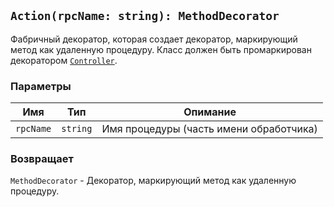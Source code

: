 ## `Action(rpcName: string): MethodDecorator`

Фабричный декоратор, которая создает декоратор, маркирующий метод как удаленную процедуру. Класс должен быть промаркирован декоратором [`Controller`](#/api/electron-rpc-server-controllers/controller).

### Параметры

| Имя       | Тип      | Опимание                                |
| --------- | -------- | --------------------------------------- |
| `rpcName` | `string` | Имя процедуры (часть имени обработчика) |

### Возвращает

`MethodDecorator` - Декоратор, маркирующий метод как удаленную процедуру.
